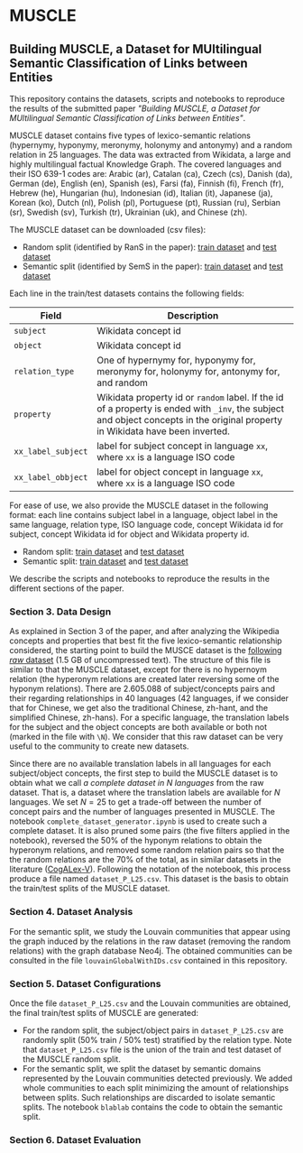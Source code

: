 # MUSCLE
## Building MUSCLE, a Dataset for MUltilingual Semantic Classification of Links between Entities
This repository contains the datasets, scripts and notebooks to reproduce the results of the submitted paper *"Building MUSCLE, a Dataset for MUltilingual Semantic Classification of Links between Entities"*.

MUSCLE dataset contains five types of lexico-semantic relations (hypernymy, hyponymy, meronymy, holonymy and antonymy) and a random relation in 25 languages. The data was extracted from Wikidata, a large and highly multilingual factual Knowledge Graph. The covered languages and their ISO 639-1 codes are: Arabic (ar), Catalan (ca), Czech (cs), Danish (da), German (de), English (en), Spanish (es), Farsi (fa), Finnish (fi), French (fr), Hebrew (he), Hungarian (hu), Indonesian (id), Italian (it), Japanese (ja), Korean (ko), Dutch (nl), Polish (pl), Portuguese (pt), Russian (ru), Serbian (sr), Swedish (sv), Turkish (tr), Ukrainian (uk), and Chinese (zh).

The MUSCLE dataset can be downloaded (csv files):
- Random split (identified by RanS in the paper): [train dataset](https://drive.google.com/uc?id=1vXn30idOKST5vdfcW7AHHcGO0f2Piu_U&export=download) and [test dataset](https://drive.google.com/uc?id=13utdPI11VYjSpYOX5vIBJ4TH_1vF7hDP&export=download)
- Semantic split (identified by SemS in the paper): [train dataset](https://drive.google.com/uc?id=1-X3DZZu_GMd22T2jnvwiA39hPiaaHwgx&export=download) and [test dataset](https://drive.google.com/uc?id=1fVV2iObSLesVRnqfbrFbgCTR-_eESSJa&export=download)

Each line in the train/test datasets contains the following fields: 

|Field| Description|
|-------|------|
|`subject`| Wikidata concept id|
|`object`| Wikidata concept id|
|`relation_type`| One of hypernymy for, hyponymy for, meronymy for, holonymy for, antonymy for, and random|
|`property`| Wikidata property id or `random` label. If the id of a property is ended with `_inv`, the subject and object concepts in the original property in Wikidata have been inverted.|
|`xx_label_subject`| label for subject concept in language `xx`, where `xx` is a language ISO code|
|`xx_label_obbject`| label for object concept in language `xx`, where `xx` is a language ISO code|

For ease of use, we also provide the MUSCLE dataset in the following format: each line contains subject label in a language, object label in the same language, relation type, ISO language code, concept Wikidata id for subject, concept Wikidata id for object and Wikidata property id.
- Random split: [train dataset](https://drive.google.com/uc?id=1MtwHxRgPQqTh4KWU_XoZVsAdPbIjyOp-&export=download) and [test dataset](https://drive.google.com/uc?id=1EAT_HnVSmkNDewcomRieMwiq7LmG7G63&export=download)
- Semantic split: [train dataset](https://drive.google.com/uc?id=1KzyEKdIG8wtd7126KpLttXRtboRRDk7L&export=download) and [test dataset](https://drive.google.com/uc?id=1UvgvBEuPBhFU-nEbZxvNbkI9p1ZsX5-V&export=download)

We describe the scripts and notebooks to reproduce the results in the different sections of the paper.

### **Section 3. Data Design**
As explained in Section 3 of the paper, and after analyzing the Wikipedia concepts and properties that best fit the five lexico-semantic relationship considered, the starting point to build the MUSCE dataset is the [following *raw* dataset](https://drive.google.com/uc?id=1RH8U3TGbUtSuSHk32byeQ2IJ4vn850WT&export=download) (1.5 GB of uncompressed text). The structure of this file is similar to that the MUSCLE dataset, except for there is no hypernoym relation (the hyperonym relations are created later reversing some of the hyponym relations). There are $2.605.088$ of subject/concepts pairs and their regarding relationships in $40$ languages ($42$ languages, if we consider that for Chinese, we get also the traditional Chinese, zh-hant, and the simplified Chinese, zh-hans). For a specific language, the translation labels for the subject and the object concepts are both available or both not (marked in the file with `\N`). We consider that this raw dataset can be very useful to the community to create new datasets.

Since there are no available translation labels in all languages for each subject/object concepts, the first step to build the MUSCLE dataset is to obtain what we call *a complete dataset in N languages* from the raw dataset. That is, a dataset where the translation labels are available for $N$ languages. We set $N=25$ to get a trade-off between the number of concept pairs and the number of languages presented in MUSCLE. The notebook `complete_dataset_generator.ipynb` is used to create such a complete dataset. It is also pruned some pairs (the five filters applied in the notebook), reversed the 50% of the hyponym relations to obtain the hyperonym relations, and removed some random relation pairs so that the the random relations are the 70% of the total, as in similar datasets in the literature ([CogALex-V](https://aclanthology.org/W16-5309/)). Following the notation of the notebook, this process produce a file named `dataset_P_L25.csv`. This dataset is the basis to obtain the train/test splits of the MUSCLE dataset.

### **Section 4. Dataset Analysis**
For the semantic split, we study the Louvain communities that appear using the graph induced by the relations in the raw dataset (removing the random relations) with the graph database Neo4j. The obtained communities can be consulted in the file `louvainGlobalWithIDs.csv` contained in this repository.

### **Section 5. Dataset Configurations**
Once the file `dataset_P_L25.csv` and the Louvain communities are obtained, the final train/test splits of MUSCLE are generated:
- For the random split, the subject/object pairs in `dataset_P_L25.csv` are randomly split (50% train / 50% test) stratified by the relation type. Note that `dataset_P_L25.csv` file is the union of the train and test dataset of the MUSCLE random split.
- For the semantic split, we split the dataset by semantic domains represented by the Louvain communities detected previously. We added whole communities to each split minimizing the amount of relationships between splits. Such relationships are discarded to isolate semantic splits. The notebook `blablab` contains the code to obtain the semantic split.

### **Section 6. Dataset Evaluation**


